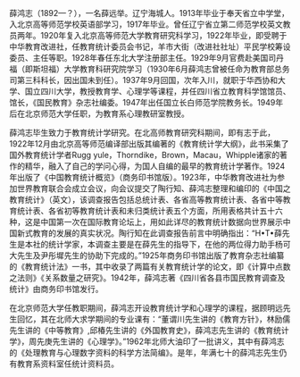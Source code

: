 薛鸿志（1892—？），一名薛远举。辽宁海城人。1913年毕业于奉天省立中学堂，入北京高等师范学校英语部学习，1917年毕业。曾任辽宁省立第二师范学校英文教员两年。1920年复入北京高等师范大学教育研究科学习，1922年毕业，即受聘于中华教育改进社，任教育统计委员会书记，羊市大街（改进社社址）平民学校筹设委员、主任等职。1928年春任东北大学注册部主任。1929年9月官费赴美国司丹福（即斯坦福）大学教育科研究院学习（1930年6月薛鸿志曾被任命为教育部总务司第三科科长，因出国未到任）。1937年9月回国，次年入川，就职于华西协和大学、国立四川大学，教授教育学、心理学等课程，并任四川省立教育科学馆馆员、馆长，《国民教育》杂志社编委。1947年出任国立长白师范学院教务长。1949年后在北京师范大学任职，为教育系心理教研室教授。

薛鸿志毕生致力于教育统计学研究。在北高师教育研究科期间，即有志于此，1922年12月由北京高等师范编译部出版其编著的《教育统计学大纲》，此书采集了国外教育统计学者Rugg yule，Thorndike，Brown，Macau，Whipple诸家的著作的精华，融入了自己的学问心得，为国人自编的最早的教育统计学著作。1924年出版了《中国教育统计概览》（商务印书馆版）。1923年，中华教育改进社为参加世界教育联合会成立会议，向会议提交了陶行知、薛鸿志整理和编印的《中国之教育统计》（英文），该调查报告包括总统计表、各省高等教育统计表、各省中等教育统计表、各省初等教育统计表和未归类统计表五个方面，所用表格共计五十六种，这是中国第一次在国际教育论坛上，用如此详尽的教育统计数据向世界展示中国新式教育的发展的真实状况。陶行知在此调查报告前言中明确指出：“H•T•薛先生是本社的统计学家，本调查主要是在薛先生的指导下，在他的两位得力助手杨可大先生及尹彤墀先生的协助下完成的。”1925年商务印书馆出版了教育杂志社编纂的《教育统计法》一书，其中收录了两篇有关教育统计学的论文，即《计算中点数之法则》《关系数量之研究》。1942年，薛鸿志著《四川省各县市国民教育调查及统计》由商务印书馆发行。

在北京师范大学任教职期间，薛鸿志开设教育统计学和心理学的课程，据顾明远先生回忆，其在北师大求学期间的专业课有：“董谓川先生讲的《教育方针》，林励儒先生讲的《中等教育》,邱椿先生讲的《外国教育史》，薛鸿志先生讲的《教育统计学》，周先庚先生讲的《心理学》。”1962年北师大油印了一批讲义，其中有薛鸿志的《处理教育与心理数字资料的科学方法简编》。是年，年满七十的薛鸿志先生仍有教育系资料室任统计资料员。